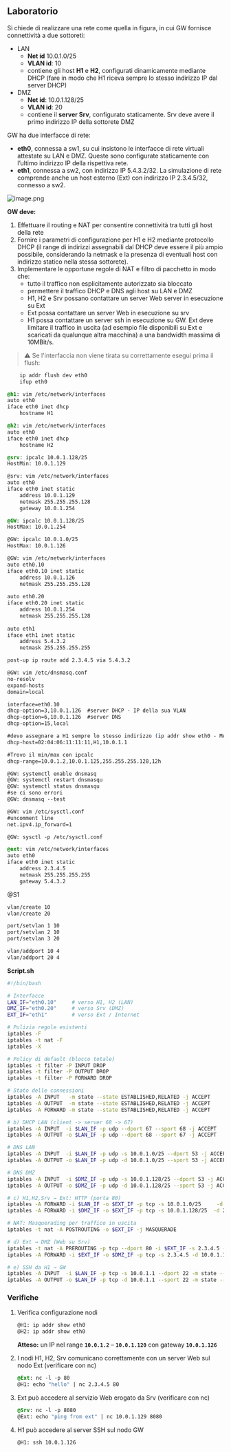## Laboratorio
Si chiede di realizzare una rete come quella in figura, in cui GW fornisce connettività a due sottoreti:

- LAN
    - **Net id** 10.0.1.0/25
    - **VLAN id**: 10
    - contiene gli host **H1** e **H2**, configurati dinamicamente mediante DHCP (fare in modo che H1 riceva sempre lo stesso indirizzo IP dal server DHCP)
- DMZ
    - **Net id**: 10.0.1.128/25
    - **VLAN id**: 20
    - contiene il **server Srv**, configurato staticamente. Srv deve avere il primo indirizzo IP della sottorete DMZ

GW ha due interfacce di rete:

- **eth0**, connessa a sw1, su cui insistono le interfacce di rete virtuali attestate su LAN e DMZ. Queste sono configurate staticamente con l’ultimo indirizzo IP della rispettiva rete.
- **eth1**, connessa a sw2, con indirizzo IP 5.4.3.2/32. La simulazione di rete comprende anche un host esterno (Ext) con indirizzo IP 2.3.4.5/32, connesso a sw2.

</aside>

![image.png](/Marionnet/img/image_1.png)

**GW deve:**
1. Effettuare il routing e NAT per consentire connettività tra tutti gli host della rete
2. Fornire i parametri di configurazione per H1 e H2 mediante protocollo DHCP (il range di indirizzi
assegnabili dal DHCP deve essere il più ampio possibile, considerando la netmask e la presenza di
eventuali host con indirizzo statico nella stessa sottorete).
3. Implementare le opportune regole di NAT e filtro di pacchetto in modo che:
    - tutto il traffico non esplicitamente autorizzato sia bloccato
    - permettere il traffico DHCP e DNS agli host su LAN e DMZ
    - H1, H2 e Srv possano contattare un server Web server in esecuzione su Ext
    - Ext possa contattare un server Web in esecuzione su srv
    - H1 possa contattare un server ssh in esecuzione su GW. Ext deve limitare il traffico in uscita (ad esempio file disponibili su Ext e scaricati da qualunque altra
    macchina) a una bandwidth massima di 10MBit/s.

>⚠️ Se l'interfaccia non viene tirata su correttamente esegui prima il flush:
```scss
    ip addr flush dev eth0
    ifup eth0
```

```scss
@h1: vim /etc/network/interfaces
auto eth0
iface eth0 inet dhcp
	hostname H1
```

```scss
@h2: vim /etc/network/interfaces
auto eth0
iface eth0 inet dhcp
	hostname H2
```

```scss
@srv: ipcalc 10.0.1.128/25
HostMin: 10.0.1.129

@srv: vim /etc/network/interfaces
auto eth0
iface eth0 inet static
	address 10.0.1.129
    netmask 255.255.255.128
	gateway 10.0.1.254
```

```scss
@GW: ipcalc 10.0.1.128/25
HostMax: 10.0.1.254

@GW: ipcalc 10.0.1.0/25
HostMax: 10.0.1.126

@GW: vim /etc/network/interfaces
auto eth0.10
iface eth0.10 inet static 
	address 10.0.1.126
    netmask 255.255.255.128
	
auto eth0.20
iface eth0.20 inet static
    address 10.0.1.254
    netmask 255.255.255.128
	
auto eth1
iface eth1 inet static
	address 5.4.3.2
    netmask 255.255.255.255

post-up ip route add 2.3.4.5 via 5.4.3.2

@GW: vim /etc/dnsmasq.conf
no-resolv
expand-hosts
domain=local

interface=eth0.10
dhcp-option=3,10.0.1.126  #server DHCP - IP della sua VLAN
dhcp-option=6,10.0.1.126  #server DNS 
dhcp-option=15,local  

#devo assegnare a H1 sempre lo stesso indirizzo (ip addr show eth0 - MAC)
dhcp-host=02:04:06:11:11:11,H1,10.0.1.1

#Trovo il min/max con ipcalc
dhcp-range=10.0.1.2,10.0.1.125,255.255.255.128,12h

@GW: systemctl enable dnsmasq 
@GW: systemctl restart dnsmasqu 
@GW: systemctl status dnsmasqu 
#se ci sono errori
@GW: dnsmasq --test                    

@GW: vim /etc/sysctl.conf
#uncomment line
net.ipv4.ip_forward=1

@GW: sysctl -p /etc/sysctl.conf
```

```scss
@ext: vim /etc/network/interfaces
auto eth0
iface eth0 inet static
	address 2.3.4.5
    netmask 255.255.255.255
	gateway 5.4.3.2
```

@S1

```scss
vlan/create 10
vlan/create 20

port/setvlan 1 10
port/setvlan 2 10
port/setvlan 3 20

vlan/addport 10 4
vlan/addport 20 4
```

**Script.sh**

```bash
#!/bin/bash

# Interfacce
LAN_IF="eth0.10"     # verso H1, H2 (LAN)
DMZ_IF="eth0.20"     # verso Srv (DMZ)
EXT_IF="eth1"        # verso Ext / Internet

# Pulizia regole esistenti
iptables -F
iptables -t nat -F
iptables -X

# Policy di default (blocco totale)
iptables -t filter -P INPUT DROP
iptables -t filter -P OUTPUT DROP
iptables -t filter -P FORWARD DROP

# Stato delle connessioni
iptables -A INPUT   -m state --state ESTABLISHED,RELATED -j ACCEPT
iptables -A OUTPUT  -m state --state ESTABLISHED,RELATED -j ACCEPT
iptables -A FORWARD -m state --state ESTABLISHED,RELATED -j ACCEPT

# b) DHCP LAN (client -> server 68 -> 67)
iptables -A INPUT  -i $LAN_IF -p udp --dport 67 --sport 68 -j ACCEPT
iptables -A OUTPUT -o $LAN_IF -p udp --dport 68 --sport 67 -j ACCEPT

# DNS LAN
iptables -A INPUT  -i $LAN_IF -p udp -s 10.0.1.0/25 --dport 53 -j ACCEPT
iptables -A OUTPUT -o $LAN_IF -p udp -d 10.0.1.0/25 --sport 53 -j ACCEPT

# DNS DMZ
iptables -A INPUT  -i $DMZ_IF -p udp -s 10.0.1.128/25 --dport 53 -j ACCEPT
iptables -A OUTPUT -o $DMZ_IF -p udp -d 10.0.1.128/25 --sport 53 -j ACCEPT

# c) H1,H2,Srv → Ext: HTTP (porta 80)
iptables -A FORWARD -i $LAN_IF -o $EXT_IF -p tcp -s 10.0.1.0/25     -d 2.3.4.5 --dport 80 -m state --state NEW -j ACCEPT
iptables -A FORWARD -i $DMZ_IF -o $EXT_IF -p tcp -s 10.0.1.128/25  -d 2.3.4.5 --dport 80 -m state --state NEW -j ACCEPT

# NAT: Masquerading per traffico in uscita
iptables -t nat -A POSTROUTING -o $EXT_IF -j MASQUERADE

# d) Ext → DMZ (Web su Srv)
iptables -t nat -A PREROUTING -p tcp --dport 80 -i $EXT_IF -s 2.3.4.5 -d 5.4.3.2 -j DNAT --to-destination 10.0.1.129
iptables -A FORWARD -i $EXT_IF -o $DMZ_IF -p tcp -s 2.3.4.5 -d 10.0.1.129 --dport 80 -m state --state NEW -j ACCEPT

# e) SSH da H1 → GW
iptables -A INPUT  -i $LAN_IF -p tcp -s 10.0.1.1 --dport 22 -m state --state NEW -j ACCEPT
iptables -A OUTPUT -o $LAN_IF -p tcp -d 10.0.1.1 --sport 22 -m state --state ESTABLISHED -j ACCEPT

```

### Verifiche

1.  Verifica configurazione nodi
    
    ```bash
    @H1: ip addr show eth0
    @H2: ip addr show eth0
    ```
    
    **Atteso:** un IP nel range **`10.0.1.2`** – **`10.0.1.120`** con gateway **`10.0.1.126`** 
    
2. I nodi H1, H2, Srv comunicano correttamente con un server Web sul nodo Ext (verificare con nc)
    
    ```scss
    @Ext: nc -l -p 80
    @H1: echo "hello" | nc 2.3.4.5 80
    ```
    
3. Ext può accedere al servizio Web erogato da Srv (verificare con nc) 
    
    ```scss
    @Srv: nc -l -p 8080
    @Ext: echo "ping from ext" | nc 10.0.1.129 8080
    ```
    
4. H1 può accedere al server SSH sul nodo GW
    ```bash
    @H1: ssh 10.0.1.126
    ```